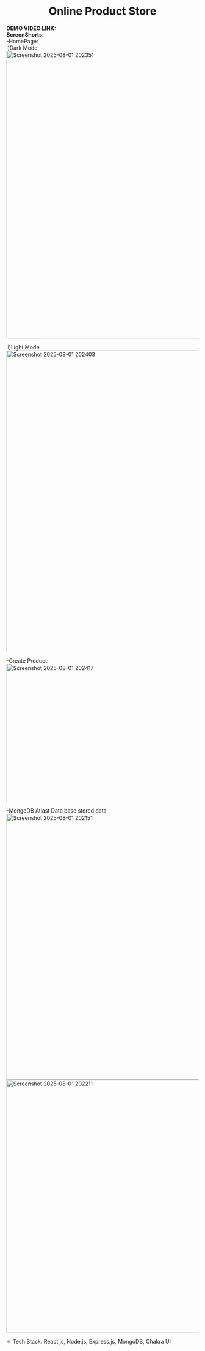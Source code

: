 <h1 align="center">Online Product Store</h1>
<b>DEMO VIDEO LINK:</b>
<br>
<b>ScreenShorts:</b>
<br>
-HomePage:
<br>
i)Dark Mode
<img width="1101" height="752" alt="Screenshot 2025-08-01 202351" src="https://github.com/user-attachments/assets/89fba5e4-5544-4fb5-8a21-1d77c3140331" />

ii)Light Mode
<img width="1247" height="789" alt="Screenshot 2025-08-01 202403" src="https://github.com/user-attachments/assets/7faa3c1c-117a-4682-a3b6-6379b925b7a5" />

-Create Product:
<img width="895" height="361" alt="Screenshot 2025-08-01 202417" src="https://github.com/user-attachments/assets/dd2a638f-077f-4bef-b8e1-9ed1ec16dc50" />

-MongoDB Atlast Data base stored data
<img width="1487" height="695" alt="Screenshot 2025-08-01 202151" src="https://github.com/user-attachments/assets/44286ddf-cc20-4026-87b4-53883d621f1b" />
<img width="1095" height="662" alt="Screenshot 2025-08-01 202211" src="https://github.com/user-attachments/assets/26224019-5acc-4b59-81b2-93e734d4e056" />


⚛️ Tech Stack: React.js, Node.js, Express.js, MongoDB, Chakra UI


